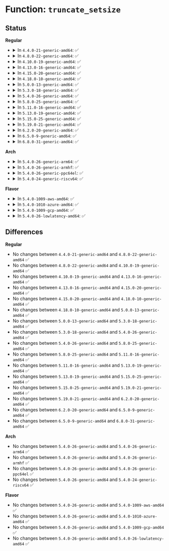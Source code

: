 # Function: <code>truncate_setsize</code>

## Status
<b>Regular</b>
<ul>
<li>
<details>
<summary>In <code>4.4.0-21-generic-amd64</code>: ✅</summary>

```c
void truncate_setsize(struct inode * inode, loff_t newsize)
```

```json
{
  "name": "truncate_setsize",
  "collision_type": "Unique Global",
  "inline_type": "No",
  "funcs": [
    {
      "addr": 18446744071580546512,
      "name": "truncate_setsize",
      "external": true,
      "loc": "mm/truncate.c:703",
      "file": "mm/truncate.c",
      "inline": "seen, unknown",
      "caller_inline": [],
      "caller_func": [
        "fs/libfs.c:simple_setattr",
        "fs/fat/file.c:fat_setattr"
      ]
    }
  ],
  "symbols": [
    {
      "addr": 18446744071580546512,
      "name": "truncate_setsize",
      "section": ".text",
      "bind": "STB_GLOBAL",
      "size": 55
    }
  ]
}
```
</details>
</li>
<li>
<details>
<summary>In <code>4.8.0-22-generic-amd64</code>: ✅</summary>

```c
void truncate_setsize(struct inode * inode, loff_t newsize)
```

```json
{
  "name": "truncate_setsize",
  "collision_type": "Unique Global",
  "inline_type": "No",
  "funcs": [
    {
      "addr": 18446744071580635904,
      "name": "truncate_setsize",
      "external": true,
      "loc": "mm/truncate.c:724",
      "file": "mm/truncate.c",
      "inline": "seen, unknown",
      "caller_inline": [],
      "caller_func": [
        "fs/libfs.c:simple_setattr",
        "fs/fat/file.c:fat_setattr"
      ]
    }
  ],
  "symbols": [
    {
      "addr": 18446744071580635904,
      "name": "truncate_setsize",
      "section": ".text",
      "bind": "STB_GLOBAL",
      "size": 55
    }
  ]
}
```
</details>
</li>
<li>
<details>
<summary>In <code>4.10.0-19-generic-amd64</code>: ✅</summary>

```c
void truncate_setsize(struct inode * inode, loff_t newsize)
```

```json
{
  "name": "truncate_setsize",
  "collision_type": "Unique Global",
  "inline_type": "No",
  "funcs": [
    {
      "addr": 18446744071580702992,
      "name": "truncate_setsize",
      "external": true,
      "loc": "mm/truncate.c:756",
      "file": "mm/truncate.c",
      "inline": "seen, unknown",
      "caller_inline": [],
      "caller_func": [
        "fs/libfs.c:simple_setattr",
        "fs/fat/file.c:fat_setattr"
      ]
    }
  ],
  "symbols": [
    {
      "addr": 18446744071580702992,
      "name": "truncate_setsize",
      "section": ".text",
      "bind": "STB_GLOBAL",
      "size": 55
    }
  ]
}
```
</details>
</li>
<li>
<details>
<summary>In <code>4.13.0-16-generic-amd64</code>: ✅</summary>

```c
void truncate_setsize(struct inode * inode, loff_t newsize)
```

```json
{
  "name": "truncate_setsize",
  "collision_type": "Unique Global",
  "inline_type": "No",
  "funcs": [
    {
      "addr": 18446744071580736544,
      "name": "truncate_setsize",
      "external": true,
      "loc": "mm/truncate.c:775",
      "file": "mm/truncate.c",
      "inline": "seen, unknown",
      "caller_inline": [],
      "caller_func": [
        "fs/libfs.c:simple_setattr",
        "fs/fat/file.c:fat_setattr"
      ]
    }
  ],
  "symbols": [
    {
      "addr": 18446744071580736544,
      "name": "truncate_setsize",
      "section": ".text",
      "bind": "STB_GLOBAL",
      "size": 55
    }
  ]
}
```
</details>
</li>
<li>
<details>
<summary>In <code>4.15.0-20-generic-amd64</code>: ✅</summary>

```c
void truncate_setsize(struct inode * inode, loff_t newsize)
```

```json
{
  "name": "truncate_setsize",
  "collision_type": "Unique Global",
  "inline_type": "No",
  "funcs": [
    {
      "addr": 18446744071580823504,
      "name": "truncate_setsize",
      "external": true,
      "loc": "mm/truncate.c:828",
      "file": "mm/truncate.c",
      "inline": "seen, unknown",
      "caller_inline": [],
      "caller_func": [
        "fs/libfs.c:simple_setattr",
        "fs/fat/file.c:fat_setattr"
      ]
    }
  ],
  "symbols": [
    {
      "addr": 18446744071580823504,
      "name": "truncate_setsize",
      "section": ".text",
      "bind": "STB_GLOBAL",
      "size": 55
    }
  ]
}
```
</details>
</li>
<li>
<details>
<summary>In <code>4.18.0-10-generic-amd64</code>: ✅</summary>

```c
void truncate_setsize(struct inode * inode, loff_t newsize)
```

```json
{
  "name": "truncate_setsize",
  "collision_type": "Unique Global",
  "inline_type": "No",
  "funcs": [
    {
      "addr": 18446744071580960304,
      "name": "truncate_setsize",
      "external": true,
      "loc": "mm/truncate.c:819",
      "file": "mm/truncate.c",
      "inline": "seen, unknown",
      "caller_inline": [],
      "caller_func": [
        "fs/libfs.c:simple_setattr",
        "fs/fat/file.c:fat_setattr"
      ]
    }
  ],
  "symbols": [
    {
      "addr": 18446744071580960304,
      "name": "truncate_setsize",
      "section": ".text",
      "bind": "STB_GLOBAL",
      "size": 71
    }
  ]
}
```
</details>
</li>
<li>
<details>
<summary>In <code>5.0.0-13-generic-amd64</code>: ✅</summary>

```c
void truncate_setsize(struct inode * inode, loff_t newsize)
```

```json
{
  "name": "truncate_setsize",
  "collision_type": "Unique Global",
  "inline_type": "No",
  "funcs": [
    {
      "addr": 18446744071581036528,
      "name": "truncate_setsize",
      "external": true,
      "loc": "mm/truncate.c:820",
      "file": "mm/truncate.c",
      "inline": "seen, unknown",
      "caller_inline": [],
      "caller_func": [
        "fs/libfs.c:simple_setattr",
        "fs/fat/file.c:fat_setattr"
      ]
    }
  ],
  "symbols": [
    {
      "addr": 18446744071581036528,
      "name": "truncate_setsize",
      "section": ".text",
      "bind": "STB_GLOBAL",
      "size": 71
    }
  ]
}
```
</details>
</li>
<li>
<details>
<summary>In <code>5.3.0-18-generic-amd64</code>: ✅</summary>

```c
void truncate_setsize(struct inode * inode, loff_t newsize)
```

```json
{
  "name": "truncate_setsize",
  "collision_type": "Unique Global",
  "inline_type": "No",
  "funcs": [
    {
      "addr": 18446744071581100368,
      "name": "truncate_setsize",
      "external": true,
      "loc": "mm/truncate.c:823",
      "file": "mm/truncate.c",
      "inline": "seen, unknown",
      "caller_inline": [],
      "caller_func": [
        "fs/libfs.c:simple_setattr",
        "fs/fat/file.c:fat_setattr"
      ]
    }
  ],
  "symbols": [
    {
      "addr": 18446744071581100368,
      "name": "truncate_setsize",
      "section": ".text",
      "bind": "STB_GLOBAL",
      "size": 79
    }
  ]
}
```
</details>
</li>
<li>
<details>
<summary>In <code>5.4.0-26-generic-amd64</code>: ✅</summary>

```c
void truncate_setsize(struct inode * inode, loff_t newsize)
```

```json
{
  "name": "truncate_setsize",
  "collision_type": "Unique Global",
  "inline_type": "No",
  "funcs": [
    {
      "addr": 18446744071581157312,
      "name": "truncate_setsize",
      "external": true,
      "loc": "mm/truncate.c:835",
      "file": "mm/truncate.c",
      "inline": "seen, unknown",
      "caller_inline": [],
      "caller_func": [
        "fs/libfs.c:simple_setattr",
        "fs/fat/file.c:fat_setattr"
      ]
    }
  ],
  "symbols": [
    {
      "addr": 18446744071581157312,
      "name": "truncate_setsize",
      "section": ".text",
      "bind": "STB_GLOBAL",
      "size": 79
    }
  ]
}
```
</details>
</li>
<li>
<details>
<summary>In <code>5.8.0-25-generic-amd64</code>: ✅</summary>

```c
void truncate_setsize(struct inode * inode, loff_t newsize)
```

```json
{
  "name": "truncate_setsize",
  "collision_type": "Unique Global",
  "inline_type": "No",
  "funcs": [
    {
      "addr": 18446744071581343104,
      "name": "truncate_setsize",
      "external": true,
      "loc": "mm/truncate.c:835",
      "file": "mm/truncate.c",
      "inline": "seen, unknown",
      "caller_inline": [],
      "caller_func": [
        "fs/libfs.c:simple_setattr",
        "fs/aio.c:aio_setup_ring",
        "fs/aio.c:aio_free_ring",
        "fs/fat/file.c:fat_setattr",
        "fs/ecryptfs/inode.c:truncate_upper",
        "fs/ecryptfs/inode.c:truncate_upper"
      ]
    }
  ],
  "symbols": [
    {
      "addr": 18446744071581343104,
      "name": "truncate_setsize",
      "section": ".text",
      "bind": "STB_GLOBAL",
      "size": 75
    }
  ]
}
```
</details>
</li>
<li>
<details>
<summary>In <code>5.11.0-16-generic-amd64</code>: ✅</summary>

```c
void truncate_setsize(struct inode * inode, loff_t newsize)
```

```json
{
  "name": "truncate_setsize",
  "collision_type": "Unique Global",
  "inline_type": "No",
  "funcs": [
    {
      "addr": 18446744071581384832,
      "name": "truncate_setsize",
      "external": true,
      "loc": "mm/truncate.c:863",
      "file": "mm/truncate.c",
      "inline": "seen, unknown",
      "caller_inline": [],
      "caller_func": [
        "fs/libfs.c:simple_setattr",
        "fs/aio.c:aio_setup_ring",
        "fs/aio.c:aio_free_ring",
        "fs/fat/file.c:fat_setattr",
        "fs/ecryptfs/inode.c:truncate_upper",
        "fs/ecryptfs/inode.c:truncate_upper"
      ]
    }
  ],
  "symbols": [
    {
      "addr": 18446744071581384832,
      "name": "truncate_setsize",
      "section": ".text",
      "bind": "STB_GLOBAL",
      "size": 75
    }
  ]
}
```
</details>
</li>
<li>
<details>
<summary>In <code>5.13.0-19-generic-amd64</code>: ✅</summary>

```c
void truncate_setsize(struct inode * inode, loff_t newsize)
```

```json
{
  "name": "truncate_setsize",
  "collision_type": "Unique Global",
  "inline_type": "No",
  "funcs": [
    {
      "addr": 18446744071581405040,
      "name": "truncate_setsize",
      "external": true,
      "loc": "mm/truncate.c:754",
      "file": "mm/truncate.c",
      "inline": "seen, unknown",
      "caller_inline": [],
      "caller_func": [
        "fs/libfs.c:simple_setattr",
        "fs/aio.c:aio_setup_ring",
        "fs/aio.c:aio_free_ring",
        "fs/fat/file.c:fat_setattr",
        "fs/ecryptfs/inode.c:truncate_upper",
        "fs/ecryptfs/inode.c:truncate_upper"
      ]
    }
  ],
  "symbols": [
    {
      "addr": 18446744071581405040,
      "name": "truncate_setsize",
      "section": ".text",
      "bind": "STB_GLOBAL",
      "size": 75
    }
  ]
}
```
</details>
</li>
<li>
<details>
<summary>In <code>5.15.0-25-generic-amd64</code>: ✅</summary>

```c
void truncate_setsize(struct inode * inode, loff_t newsize)
```

```json
{
  "name": "truncate_setsize",
  "collision_type": "Unique Global",
  "inline_type": "No",
  "funcs": [
    {
      "addr": 18446744071581654848,
      "name": "truncate_setsize",
      "external": true,
      "loc": "mm/truncate.c:753",
      "file": "mm/truncate.c",
      "inline": "seen, unknown",
      "caller_inline": [],
      "caller_func": [
        "fs/libfs.c:simple_setattr",
        "fs/aio.c:aio_setup_ring",
        "fs/aio.c:aio_free_ring",
        "fs/fat/file.c:fat_setattr",
        "fs/ecryptfs/inode.c:truncate_upper",
        "fs/ecryptfs/inode.c:truncate_upper"
      ]
    }
  ],
  "symbols": [
    {
      "addr": 18446744071581654848,
      "name": "truncate_setsize",
      "section": ".text",
      "bind": "STB_GLOBAL",
      "size": 75
    }
  ]
}
```
</details>
</li>
<li>
<details>
<summary>In <code>5.19.0-21-generic-amd64</code>: ✅</summary>

```c
void truncate_setsize(struct inode * inode, loff_t newsize)
```

```json
{
  "name": "truncate_setsize",
  "collision_type": "Unique Global",
  "inline_type": "No",
  "funcs": [
    {
      "addr": 18446744071582026544,
      "name": "truncate_setsize",
      "external": true,
      "loc": "mm/truncate.c:771",
      "file": "mm/truncate.c",
      "inline": "seen, unknown",
      "caller_inline": [],
      "caller_func": [
        "fs/libfs.c:simple_setattr",
        "fs/aio.c:aio_free_ring",
        "fs/fat/file.c:fat_setattr",
        "fs/ecryptfs/inode.c:truncate_upper",
        "fs/ecryptfs/inode.c:truncate_upper"
      ]
    }
  ],
  "symbols": [
    {
      "addr": 18446744071582026544,
      "name": "truncate_setsize",
      "section": ".text",
      "bind": "STB_GLOBAL",
      "size": 95
    }
  ]
}
```
</details>
</li>
<li>
<details>
<summary>In <code>6.2.0-20-generic-amd64</code>: ✅</summary>

```c
void truncate_setsize(struct inode * inode, loff_t newsize)
```

```json
{
  "name": "truncate_setsize",
  "collision_type": "Unique Global",
  "inline_type": "No",
  "funcs": [
    {
      "addr": 18446744071582460240,
      "name": "truncate_setsize",
      "external": true,
      "loc": "mm/truncate.c:761",
      "file": "mm/truncate.c",
      "inline": "seen, unknown",
      "caller_inline": [],
      "caller_func": [
        "fs/libfs.c:simple_setattr",
        "fs/aio.c:aio_free_ring",
        "fs/fat/file.c:fat_setattr",
        "fs/ecryptfs/inode.c:truncate_upper",
        "fs/ecryptfs/inode.c:truncate_upper"
      ]
    }
  ],
  "symbols": [
    {
      "addr": 18446744071582460240,
      "name": "truncate_setsize",
      "section": ".text",
      "bind": "STB_GLOBAL",
      "size": 95
    }
  ]
}
```
</details>
</li>
<li>
<details>
<summary>In <code>6.5.0-9-generic-amd64</code>: ✅</summary>

```c
void truncate_setsize(struct inode * inode, loff_t newsize)
```

```json
{
  "name": "truncate_setsize",
  "collision_type": "Unique Global",
  "inline_type": "No",
  "funcs": [
    {
      "addr": 18446744071582665392,
      "name": "truncate_setsize",
      "external": true,
      "loc": "mm/truncate.c:761",
      "file": "mm/truncate.c",
      "inline": "seen, unknown",
      "caller_inline": [],
      "caller_func": [
        "fs/libfs.c:simple_setattr",
        "fs/aio.c:aio_free_ring",
        "fs/fat/file.c:fat_setattr",
        "fs/ecryptfs/inode.c:truncate_upper",
        "fs/ecryptfs/inode.c:truncate_upper"
      ]
    }
  ],
  "symbols": [
    {
      "addr": 18446744071582665392,
      "name": "truncate_setsize",
      "section": ".text",
      "bind": "STB_GLOBAL",
      "size": 95
    }
  ]
}
```
</details>
</li>
<li>
<details>
<summary>In <code>6.8.0-31-generic-amd64</code>: ✅</summary>

```c
void truncate_setsize(struct inode * inode, loff_t newsize)
```

```json
{
  "name": "truncate_setsize",
  "collision_type": "Unique Global",
  "inline_type": "No",
  "funcs": [
    {
      "addr": 18446744071582836240,
      "name": "truncate_setsize",
      "external": true,
      "loc": "mm/truncate.c:750",
      "file": "mm/truncate.c",
      "inline": "seen, unknown",
      "caller_inline": [],
      "caller_func": [
        "fs/libfs.c:simple_setattr",
        "fs/aio.c:aio_free_ring",
        "fs/fat/file.c:fat_setattr",
        "fs/ecryptfs/inode.c:truncate_upper",
        "fs/ecryptfs/inode.c:truncate_upper"
      ]
    }
  ],
  "symbols": [
    {
      "addr": 18446744071582836240,
      "name": "truncate_setsize",
      "section": ".text",
      "bind": "STB_GLOBAL",
      "size": 95
    }
  ]
}
```
</details>
</li>
</ul>
<b>Arch</b>
<ul>
<li>
<details>
<summary>In <code>5.4.0-26-generic-arm64</code>: ✅</summary>

```c
void truncate_setsize(struct inode * inode, loff_t newsize)
```

```json
{
  "name": "truncate_setsize",
  "collision_type": "Unique Global",
  "inline_type": "No",
  "funcs": [
    {
      "addr": 18446603336492535272,
      "name": "truncate_setsize",
      "external": true,
      "loc": "mm/truncate.c:835",
      "file": "mm/truncate.c",
      "inline": "seen, unknown",
      "caller_inline": [],
      "caller_func": [
        "fs/libfs.c:simple_setattr",
        "fs/fat/file.c:fat_setattr"
      ]
    }
  ],
  "symbols": [
    {
      "addr": 18446603336492535272,
      "name": "truncate_setsize",
      "section": ".text",
      "bind": "STB_GLOBAL",
      "size": 104
    }
  ]
}
```
</details>
</li>
<li>
<details>
<summary>In <code>5.4.0-26-generic-armhf</code>: ✅</summary>

```c
void truncate_setsize(struct inode * inode, loff_t newsize)
```

```json
{
  "name": "truncate_setsize",
  "collision_type": "Unique Global",
  "inline_type": "No",
  "funcs": [
    {
      "addr": 3226400344,
      "name": "truncate_setsize",
      "external": true,
      "loc": "mm/truncate.c:835",
      "file": "mm/truncate.c",
      "inline": "seen, unknown",
      "caller_inline": [],
      "caller_func": [
        "fs/libfs.c:simple_setattr",
        "fs/aio.c:put_aio_ring_file",
        "fs/fat/file.c:fat_setattr",
        "fs/ecryptfs/inode.c:truncate_upper",
        "fs/ecryptfs/inode.c:truncate_upper"
      ]
    }
  ],
  "symbols": [
    {
      "addr": 3226400344,
      "name": "truncate_setsize",
      "section": ".text",
      "bind": "STB_GLOBAL",
      "size": 132
    }
  ]
}
```
</details>
</li>
<li>
<details>
<summary>In <code>5.4.0-26-generic-ppc64el</code>: ✅</summary>

```c
void truncate_setsize(struct inode * inode, loff_t newsize)
```

```json
{
  "name": "truncate_setsize",
  "collision_type": "Unique Global",
  "inline_type": "No",
  "funcs": [
    {
      "addr": 13835058055285830992,
      "name": "truncate_setsize",
      "external": true,
      "loc": "mm/truncate.c:835",
      "file": "mm/truncate.c",
      "inline": "seen, unknown",
      "caller_inline": [],
      "caller_func": [
        "fs/libfs.c:simple_setattr",
        "fs/aio.c:put_aio_ring_file",
        "fs/fat/file.c:fat_setattr"
      ]
    }
  ],
  "symbols": [
    {
      "addr": 13835058055285830992,
      "name": "truncate_setsize",
      "section": ".text",
      "bind": "STB_GLOBAL",
      "size": 128
    }
  ]
}
```
</details>
</li>
<li>
<details>
<summary>In <code>5.4.0-24-generic-riscv64</code>: ✅</summary>

```c
void truncate_setsize(struct inode * inode, loff_t newsize)
```

```json
{
  "name": "truncate_setsize",
  "collision_type": "Unique Global",
  "inline_type": "No",
  "funcs": [
    {
      "addr": 18446743936272585950,
      "name": "truncate_setsize",
      "external": true,
      "loc": "mm/truncate.c:835",
      "file": "mm/truncate.c",
      "inline": "seen, unknown",
      "caller_inline": [],
      "caller_func": [
        "fs/libfs.c:simple_setattr",
        "fs/aio.c:put_aio_ring_file",
        "fs/fat/file.c:fat_setattr"
      ]
    }
  ],
  "symbols": [
    {
      "addr": 18446743936272585950,
      "name": "truncate_setsize",
      "section": ".text",
      "bind": "STB_GLOBAL",
      "size": 74
    }
  ]
}
```
</details>
</li>
</ul>
<b>Flavor</b>
<ul>
<li>
<details>
<summary>In <code>5.4.0-1009-aws-amd64</code>: ✅</summary>

```c
void truncate_setsize(struct inode * inode, loff_t newsize)
```

```json
{
  "name": "truncate_setsize",
  "collision_type": "Unique Global",
  "inline_type": "No",
  "funcs": [
    {
      "addr": 18446744071581126160,
      "name": "truncate_setsize",
      "external": true,
      "loc": "mm/truncate.c:835",
      "file": "mm/truncate.c",
      "inline": "seen, unknown",
      "caller_inline": [],
      "caller_func": [
        "fs/libfs.c:simple_setattr",
        "fs/fat/file.c:fat_setattr"
      ]
    }
  ],
  "symbols": [
    {
      "addr": 18446744071581126160,
      "name": "truncate_setsize",
      "section": ".text",
      "bind": "STB_GLOBAL",
      "size": 79
    }
  ]
}
```
</details>
</li>
<li>
<details>
<summary>In <code>5.4.0-1010-azure-amd64</code>: ✅</summary>

```c
void truncate_setsize(struct inode * inode, loff_t newsize)
```

```json
{
  "name": "truncate_setsize",
  "collision_type": "Unique Global",
  "inline_type": "No",
  "funcs": [
    {
      "addr": 18446744071581073120,
      "name": "truncate_setsize",
      "external": true,
      "loc": "mm/truncate.c:835",
      "file": "mm/truncate.c",
      "inline": "seen, unknown",
      "caller_inline": [],
      "caller_func": [
        "fs/libfs.c:simple_setattr",
        "fs/fat/file.c:fat_setattr"
      ]
    }
  ],
  "symbols": [
    {
      "addr": 18446744071581073120,
      "name": "truncate_setsize",
      "section": ".text",
      "bind": "STB_GLOBAL",
      "size": 79
    }
  ]
}
```
</details>
</li>
<li>
<details>
<summary>In <code>5.4.0-1009-gcp-amd64</code>: ✅</summary>

```c
void truncate_setsize(struct inode * inode, loff_t newsize)
```

```json
{
  "name": "truncate_setsize",
  "collision_type": "Unique Global",
  "inline_type": "No",
  "funcs": [
    {
      "addr": 18446744071581117360,
      "name": "truncate_setsize",
      "external": true,
      "loc": "mm/truncate.c:835",
      "file": "mm/truncate.c",
      "inline": "seen, unknown",
      "caller_inline": [],
      "caller_func": [
        "fs/libfs.c:simple_setattr",
        "fs/fat/file.c:fat_setattr"
      ]
    }
  ],
  "symbols": [
    {
      "addr": 18446744071581117360,
      "name": "truncate_setsize",
      "section": ".text",
      "bind": "STB_GLOBAL",
      "size": 79
    }
  ]
}
```
</details>
</li>
<li>
<details>
<summary>In <code>5.4.0-26-lowlatency-amd64</code>: ✅</summary>

```c
void truncate_setsize(struct inode * inode, loff_t newsize)
```

```json
{
  "name": "truncate_setsize",
  "collision_type": "Unique Global",
  "inline_type": "No",
  "funcs": [
    {
      "addr": 18446744071581179824,
      "name": "truncate_setsize",
      "external": true,
      "loc": "mm/truncate.c:835",
      "file": "mm/truncate.c",
      "inline": "seen, unknown",
      "caller_inline": [],
      "caller_func": [
        "fs/libfs.c:simple_setattr",
        "fs/fat/file.c:fat_setattr"
      ]
    }
  ],
  "symbols": [
    {
      "addr": 18446744071581179824,
      "name": "truncate_setsize",
      "section": ".text",
      "bind": "STB_GLOBAL",
      "size": 79
    }
  ]
}
```
</details>
</li>
</ul>

## Differences
<b>Regular</b>
<ul>
<li>
No changes between <code>4.4.0-21-generic-amd64</code> and <code>4.8.0-22-generic-amd64</code> ✅
</li>
<li>
No changes between <code>4.8.0-22-generic-amd64</code> and <code>4.10.0-19-generic-amd64</code> ✅
</li>
<li>
No changes between <code>4.10.0-19-generic-amd64</code> and <code>4.13.0-16-generic-amd64</code> ✅
</li>
<li>
No changes between <code>4.13.0-16-generic-amd64</code> and <code>4.15.0-20-generic-amd64</code> ✅
</li>
<li>
No changes between <code>4.15.0-20-generic-amd64</code> and <code>4.18.0-10-generic-amd64</code> ✅
</li>
<li>
No changes between <code>4.18.0-10-generic-amd64</code> and <code>5.0.0-13-generic-amd64</code> ✅
</li>
<li>
No changes between <code>5.0.0-13-generic-amd64</code> and <code>5.3.0-18-generic-amd64</code> ✅
</li>
<li>
No changes between <code>5.3.0-18-generic-amd64</code> and <code>5.4.0-26-generic-amd64</code> ✅
</li>
<li>
No changes between <code>5.4.0-26-generic-amd64</code> and <code>5.8.0-25-generic-amd64</code> ✅
</li>
<li>
No changes between <code>5.8.0-25-generic-amd64</code> and <code>5.11.0-16-generic-amd64</code> ✅
</li>
<li>
No changes between <code>5.11.0-16-generic-amd64</code> and <code>5.13.0-19-generic-amd64</code> ✅
</li>
<li>
No changes between <code>5.13.0-19-generic-amd64</code> and <code>5.15.0-25-generic-amd64</code> ✅
</li>
<li>
No changes between <code>5.15.0-25-generic-amd64</code> and <code>5.19.0-21-generic-amd64</code> ✅
</li>
<li>
No changes between <code>5.19.0-21-generic-amd64</code> and <code>6.2.0-20-generic-amd64</code> ✅
</li>
<li>
No changes between <code>6.2.0-20-generic-amd64</code> and <code>6.5.0-9-generic-amd64</code> ✅
</li>
<li>
No changes between <code>6.5.0-9-generic-amd64</code> and <code>6.8.0-31-generic-amd64</code> ✅
</li>
</ul>
<b>Arch</b>
<ul>
<li>
No changes between <code>5.4.0-26-generic-amd64</code> and <code>5.4.0-26-generic-arm64</code> ✅
</li>
<li>
No changes between <code>5.4.0-26-generic-amd64</code> and <code>5.4.0-26-generic-armhf</code> ✅
</li>
<li>
No changes between <code>5.4.0-26-generic-amd64</code> and <code>5.4.0-26-generic-ppc64el</code> ✅
</li>
<li>
No changes between <code>5.4.0-26-generic-amd64</code> and <code>5.4.0-24-generic-riscv64</code> ✅
</li>
</ul>
<b>Flavor</b>
<ul>
<li>
No changes between <code>5.4.0-26-generic-amd64</code> and <code>5.4.0-1009-aws-amd64</code> ✅
</li>
<li>
No changes between <code>5.4.0-26-generic-amd64</code> and <code>5.4.0-1010-azure-amd64</code> ✅
</li>
<li>
No changes between <code>5.4.0-26-generic-amd64</code> and <code>5.4.0-1009-gcp-amd64</code> ✅
</li>
<li>
No changes between <code>5.4.0-26-generic-amd64</code> and <code>5.4.0-26-lowlatency-amd64</code> ✅
</li>
</ul>
